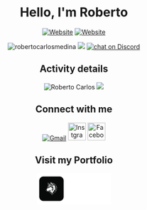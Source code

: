 <div align=center>
<h1>Hello, I'm Roberto</h1>

[![Website](https://img.shields.io/badge/Software--Engineer-DevGo-green?style=flat-square)](https://google.com)
[![Website](https://img.shields.io/badge/Teacher-UTA-blue?style=flat-square)](https://uta.cv)
<p align="center"> 
  <img src="https://komarev.com/ghpvc/?username=robertocarlosmedina&label=Profile%20views&color=0eb421&style=flat" alt="robertocarlosmedina" />  
  <img src="https://img.shields.io/github/contributors/badges/shields" /></a>
<a href="https://discord.gg/A6FNKHwhGv">
        <img src="https://img.shields.io/discord/308323056592486420?logo=discord"
            alt="chat on Discord"></a>
 </p>
 

</div>

<h2 align="center">Activity details</h2>
<p align="center">
 
<img align="" height='150px' src="https://github-readme-stats.vercel.app/api?username=robertocarlosmedina&hide_title=true&show_icons=true&theme=radical" alt="Roberto Carlos" />
<img align="" height='150px' src="https://github-readme-stats.vercel.app/api/top-langs/?username=robertocarlosmedina&hide_title=false&layout=compact&theme=radical&count_private=true&hide=css,html" />
</p>

<h2  align="center">Connect with me</h2>


<p align="center">
     <a href="mailto:robertocarlosmedina.dev@gmail.com"><img alt="Gmail"  title="Gmail" src="https://www.vectorlogo.zone/logos/gmail/gmail-tile.svg"   width="40" height="40" /></a>
     <a href="https://www.instagram.com/robertocarlosmedinacv/"><img title="Instgrame" src="https://www.vectorlogo.zone/logos/instagram/instagram-tile.svg"   width="40" height="40" /></a>
     <a href="https://www.linkedin.com/in/robertocarlosmedina/"><img title="Facebook" src="https://www.vectorlogo.zone/logos/linkedin/linkedin-tile.svg"   width="40" height="40" /></a>
</p>
<h2  align="center">Visit my Portfolio</h2>
<p align=center>
 
 <a href="https://robertocarlosmedina.github.io/portfolio/">
    <img src="https://github.com/robertocarlosmedina/RobertoCarlosMedina/blob/main/assets/portfolioIcon.png" alt="Potfolio icon" height="70"/>
 </a>
</p>
